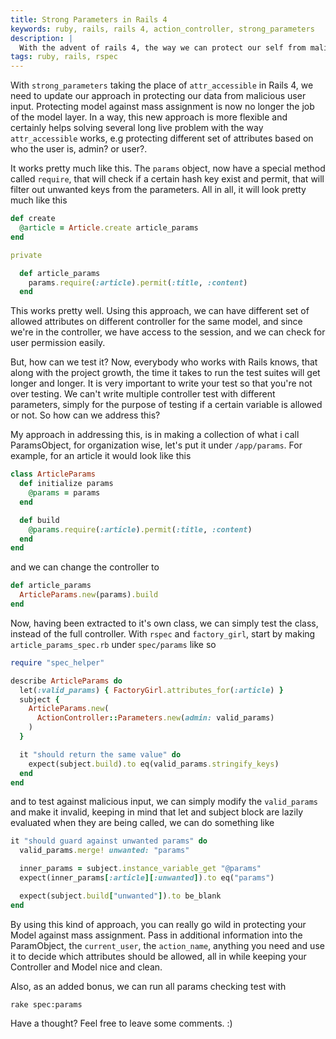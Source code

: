 ```yaml
---
title: Strong Parameters in Rails 4
keywords: ruby, rails, rails 4, action_controller, strong_parameters
description: |
  With the advent of rails 4, the way we can protect our self from malicious user input have changed quite drastically. Check here on my take of how to best approach this changes.
tags: ruby, rails, rspec
---
```


With `strong_parameters` taking the place of `attr_accessible` in Rails 4, we need to update our approach in protecting our data from malicious user input. Protecting model against mass assignment is now no longer the job of the model layer. In a way, this new approach is more flexible and certainly helps solving several long live problem with the way `attr_accessible` works, e.g protecting different set of attributes based on who the user is, admin? or user?.

It works pretty much like this. The `params` object, now have a special method called `require`, that will check if a certain hash key exist and permit, that will filter out unwanted keys from the parameters. All in all, it will look pretty much like this

```rb
def create
  @article = Article.create article_params
end

private

  def article_params
    params.require(:article).permit(:title, :content)
  end
```

This works pretty well. Using this approach, we can have different set of allowed attributes on different controller for the same model, and since we're in the controller, we have access to the session, and we can check for user permission easily.

But, how can we test it? Now, everybody who works with Rails knows, that along with the project growth, the time it takes to run the test suites will get longer and longer. It is very important to write your test so that you're not over testing. We can't write multiple controller test with different parameters, simply for the purpose of testing if a certain variable is allowed or not. So how can we address this?

My approach in addressing this, is in making a collection of what i call ParamsObject, for organization wise, let's put it under `/app/params`. For example, for an article it would look like this

```rb
class ArticleParams
  def initialize params
    @params = params
  end

  def build
    @params.require(:article).permit(:title, :content)
  end
end
```

and we can change the controller to

```rb
def article_params
  ArticleParams.new(params).build
end
```

Now, having been extracted to it's own class, we can simply test the class, instead of the full controller. With `rspec` and `factory_girl`, start by making `article_params_spec.rb` under `spec/params` like so

```rb
require "spec_helper"

describe ArticleParams do
  let(:valid_params) { FactoryGirl.attributes_for(:article) }
  subject {
    ArticleParams.new(
      ActionController::Parameters.new(admin: valid_params)
    )
  }

  it "should return the same value" do
    expect(subject.build).to eq(valid_params.stringify_keys)
  end
end
```

and to test against malicious input, we can simply modify the `valid_params` and make it invalid, keeping in mind that let and subject block are lazily evaluated when they are being called, we can do something like

```rb
it "should guard against unwanted params" do
  valid_params.merge! unwanted: "params"

  inner_params = subject.instance_variable_get "@params"
  expect(inner_params[:article][:unwanted]).to eq("params")

  expect(subject.build["unwanted"]).to be_blank
end
```

By using this kind of approach, you can really go wild in protecting your Model against mass assignment. Pass in additional information into the ParamObject, the `current_user`, the `action_name`, anything you need and use it to decide which attributes should be allowed, all in while keeping your Controller and Model nice and clean.

Also, as an added bonus, we can run all params checking test with

```
rake spec:params
```

Have a thought? Feel free to leave some comments. :)
